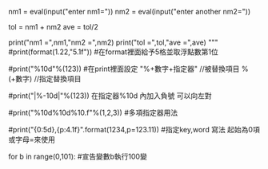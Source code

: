 nm1 = eval(input("enter nm1="))
nm2 = eval(input("enter another nm2="))

tol = nm1 + nm2
ave = tol/2

print("nm1 =",nm1,"nm2 =",nm2)
print("tol =",tol,"ave =",ave)
"""
#print(format(1.22,"5.1f"))
#在format裡面給予5格並取浮點數第1位

#print("%10d"%(123))
#在print裡面設定 "%+數字+指定器" //被替換項目 %(+數字) //指定替換項目


#print("|%-10d|"%(123))
在指定器%10d 內加入負號 可以向左對

#print("%10d%10d%10.f"%(1,2,3))
#多項指定器用法

#print("{0:5d},{p:4.1f}".format(1234,p=123.11))
#指定key,word 寫法 起始為0項 或字母=來使用

for b in range(0,101):
#宣告變數b執行100變
